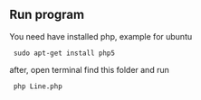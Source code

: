 ## Run program
You need have installed php, example for ubuntu

     sudo apt-get install php5
after, open terminal find this folder and run

     php Line.php
